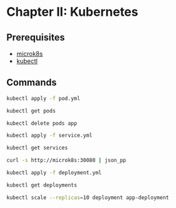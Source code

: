 # Chapter II: Kubernetes

## Prerequisites

* [microk8s](https://microk8s.io/docs)
* [kubectl](https://kubernetes.io/docs/tasks/tools/install-kubectl/)

## Commands

```bash
kubectl apply -f pod.yml
```

```bash
kubectl get pods
```

```bash
kubectl delete pods app
```

```bash
kubectl apply -f service.yml
```

```bash
kubectl get services
```

```bash
curl -s http://microk8s:30080 | json_pp
```

```bash
kubectl apply -f deployment.yml
```

```bash
kubectl get deployments
```

```bash
kubectl scale --replicas=10 deployment app-deployment
```